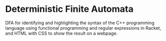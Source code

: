 # Deterministic Finite Automata
DFA for identifying and highlighting the syntax of the C++ programming language using functional programming and regular expressions in Racket, and HTML with CSS to show the result on a webpage.
